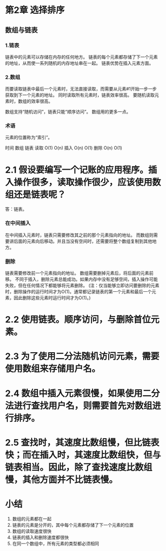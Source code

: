 # 第2章 选择排序


## 数组与链表


### 1.链表
链表中的元素可以存储在内存的任何地方。
链表的每个元素都存储了下一个元素的地址，从而使一系列随机的内存地址串在一起。
链表优势在插入元素方面。

### 2.数组
而要读取链表中最后一个元素时，无法直接读取，而需要从元素#1开始一步一步获取到下一个元素的地址。
同时读取所有元素时，链表效率很高。
要随机读取元素时，数组的效率很高。


数组支持“随机访问”，链表只能“顺序访问”。
数组用的更多一点。


### 术语
元素的位置称为“索引”。

时间		数组 	链表
读取 	O(1) 	O(n)
插入 	O(n) 	O(1)
删除 	O(n) 	O(1)

# 2.1 假设要编写一个记账的应用程序。插入操作很多，读取操作很少，应该使用数组还是链表呢？
答：链表。

### 在中间插入
在中间插入元素时，链表只需要修改其之前的那个元素指向的地址。
而数组则需要讲后面的元素向后移动。并且当没有空间时，还需要将整个数组复制到其他地方。

### 删除
链表需要修改前一个元素指向的地址。
数组需要删掉元素后，将后面的元素前移。
不同于插入，删除元素总能成功。如果内存中没有足够空间，插入操作可能失败，但在任何情况下都能够将元素删除。
(注：仅当能够立即访问要删除的元素时，删除操作的运行时间才为O(1)。通常都记录链表的第一个元素和最后一个元素，因此删除这些元素时运行时间才为O(1)。)


# 2.2 使用链表。顺序访问，与删除首位元素。
# 2.3 为了使用二分法随机访问元素，需要使用数组来存储用户名。
# 2.4 数组中插入元素很慢，如果使用二分法进行查找用户名，则需要首先对数组进行排序。
# 2.5 查找时，其速度比数组慢，但比链表快；而在插入时，其速度比数组快，但与链表相当。因此，除了查找速度比数组慢，其他方面并不比链表慢。

# 小结
1. 数组的元素都在一起
2. 链表的元素是分开的，其中每个元素都存储了下一个元素的位置
3. 数组的读取速度很快
4. 链表的插入和删除速度都很快
5. 在同一个数组中，所有元素的类型都必须相同